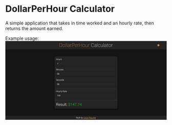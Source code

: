 # DollarPerHour Calculator
A simple application that takes in time worked and an hourly rate, then returns the amount earned.

Example usage:
![alt text](https://github.com/ZackPlauche/DollarPerHourCalculator/blob/master/img/example.png)